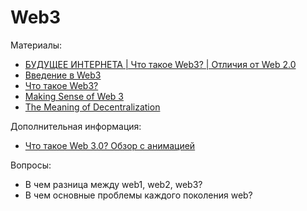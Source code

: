 # Web3

Материалы:
* [БУДУЩЕЕ ИНТЕРНЕТА | Что такое Web3? | Отличия от Web 2.0](https://www.youtube.com/watch?v=i7dCUL_rhbo&t=11s)
* [Введение в Web3](https://ethereum.org/ru/web3/)
* [Что такое Web3?](https://forklog.com/cryptorium/chto-takoe-web3-web-3-0)
* [Making Sense of Web 3](https://medium.com/l4-media/making-sense-of-web-3-c1a9e74dcae)
* [The Meaning of Decentralization](https://medium.com/@VitalikButerin/the-meaning-of-decentralization-a0c92b76a274)



Дополнительная информация: 
* [Что такое Web 3.0? Обзор с анимацией](https://www.youtube.com/watch?v=1bzX9MI6YWI)


Вопросы:

* В чем разница между web1, web2, web3?
* В чем основные проблемы каждого поколения web?
